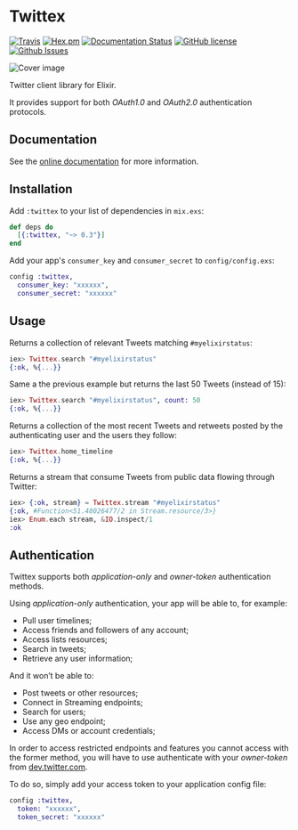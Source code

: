 # Twittex

[![Travis](https://img.shields.io/travis/almightycouch/twittex.svg)](https://travis-ci.org/almightycouch/twittex)
[![Hex.pm](https://img.shields.io/hexpm/v/twittex.svg)](https://hex.pm/packages/twittex)
[![Documentation Status](https://img.shields.io/badge/docs-hexdocs-blue.svg)](http://hexdocs.pm/twittex)
[![GitHub license](https://img.shields.io/badge/license-MIT-blue.svg)](https://raw.githubusercontent.com/almightycouch/twittex/master/LICENSE)
[![Github Issues](https://img.shields.io/github/issues/almightycouch/twittex.svg)](http://github.com/almightycouch/twittex/issues)

![Cover image](http://imgur.com/GYiXHUN.jpg)

Twitter client library for Elixir.

It provides support for both *OAuth1.0* and *OAuth2.0* authentication protocols.

## Documentation

See the [online documentation](https://hexdocs.pm/twittex/) for more information.

## Installation

Add `:twittex` to your list of dependencies in `mix.exs`:

```elixir
def deps do
  [{:twittex, "~> 0.3"}]
end
```

Add your app's `consumer_key` and `consumer_secret` to `config/config.exs`:

```elixir
config :twittex,
  consumer_key: "xxxxxx",
  consumer_secret: "xxxxxx"
```

## Usage

Returns a collection of relevant Tweets matching `#myelixirstatus`:

```elixir
iex> Twittex.search "#myelixirstatus"
{:ok, %{...}}
```

Same a the previous example but returns the last 50 Tweets (instead of 15):

```elixir
iex> Twittex.search "#myelixirstatus", count: 50
{:ok, %{...}}
```

Returns a collection of the most recent Tweets and retweets posted by the
authenticating user and the users they follow:

```elixir
iex> Twittex.home_timeline
{:ok, %{...}}
```

Returns a stream that consume Tweets from public data flowing through Twitter:

```elixir
iex> {:ok, stream} = Twittex.stream "#myelixirstatus"
{:ok, #Function<51.48026477/2 in Stream.resource/3>}
iex> Enum.each stream, &IO.inspect/1
:ok
```

## Authentication

Twittex supports both *application-only* and *owner-token* authentication
methods.

Using *application-only* authentication, your app will be able to, for example:

* Pull user timelines;
* Access friends and followers of any account;
* Access lists resources;
* Search in tweets;
* Retrieve any user information;

And it won’t be able to:

* Post tweets or other resources;
* Connect in Streaming endpoints;
* Search for users;
* Use any geo endpoint;
* Access DMs or account credentials;

In order to access restricted endpoints and features you cannot access with the former method,
you will have to use authenticate with your *owner-token* from [dev.twitter.com](https://dev.twitter.com/oauth/overview/application-owner-access-tokens).

To do so, simply add your access token to your application config file:

```elixir
config :twittex,
  token: "xxxxxx",
  token_secret: "xxxxxx"
```
